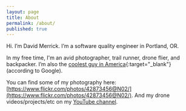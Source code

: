 ```yaml
---
layout: page
title: About
permalink: /about/
published: true
---
```


Hi. I’m David Merrick. I’m a software quality engineer in Portland, OR.

In my free time, I'm an avid photographer, trail runner, drone flier, and backpacker. 
I’m also the [coolest guy in America](https://www.google.com/webhp?hl=en&sa=X&ved=0ahUKEwjQ0vbi_N3PAhVkwFQKHd8aCsUQPAgD#hl=en&q=coolest+guy+in+america){:target="_blank"} (according to Google).

You can find some of my photography here: [https://www.flickr.com/photos/42873456@N02/](https://www.flickr.com/photos/42873456@N02/).
And my drone videos/projects/etc on my [YouTube channel](https://www.youtube.com/channel/UCkH0bhU7_RvRbe2uqyFjAcg).


